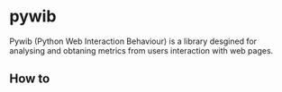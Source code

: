 # pywib

Pywib (Python Web Interaction Behaviour) is a library desgined for analysing and obtaning metrics from users interaction with web pages.

## How to

```